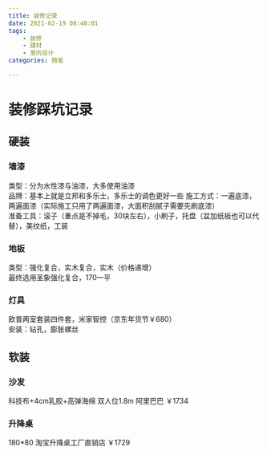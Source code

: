 ```yaml
---
title: 装修记录
date: 2021-02-19 08:48:01
tags:
    - 装修
    - 建材
    - 室内设计
categories: 随笔

---
```


# 装修踩坑记录

## 硬装

### 墙漆

类型：分为水性漆与油漆，大多使用油漆  
品牌：基本上就是立邦和多乐士，多乐士的调色更好一些
施工方式：一遍底漆，两遍面漆（实际施工只用了两遍面漆，大面积刮腻子需要先刷底漆）  
准备工具：滚子（重点是不掉毛，30块左右），小刷子，托盘（盆加纸板也可以代替），美纹纸，工装  

### 地板

类型：强化复合，实木复合，实木（价格递增）  
最终选用圣象强化复合，170一平  

### 灯具

欧普两室套装四件套，米家智控（京东年货节￥680）  
安装：钻孔，膨胀螺丝  

## 软装

### 沙发

科技布+4cm乳胶+高弹海绵 双人位1.8m 阿里巴巴 ￥1734

### 升降桌

180*80 淘宝升降桌工厂直销店 ￥1729
